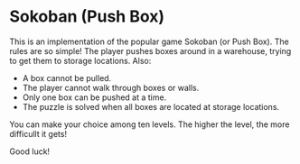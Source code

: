 Sokoban (Push Box)
=======
This is an implementation of the popular game Sokoban (or Push Box). The rules are so simple! The player 
pushes boxes around in a warehouse, trying to get them to storage locations. Also:

  - A box cannot be pulled.
  - The player cannot walk through boxes or walls.
  - Only one box can be pushed at a time.
  - The puzzle is solved when all boxes are located at storage locations.

You can make your choice among ten levels. The higher the level, the more difficullt it gets!

Good luck!
